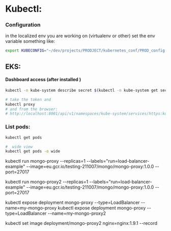 



# Kubectl:
### Configuration
in the localized env you are working on (virtualenv or other) set the env variable 
something like:
```bash
export KUBECONFIG="~/dev/projects/PRODJECT/kubernetes_conf/PROD_config.kube"
```


## EKS:
 
####  Dashboard access (after installed )
```bash
kubectl -n kube-system describe secret $(kubectl -n kube-system get secret | grep eks-admin | awk '{print $1}')

# take the token and
kubectl proxy
# and from the browser:
# http://localhost:8001/api/v1/namespaces/kube-system/services/https:kubernetes-dashboard:/proxy/#!/login 
```




### List pods:
```bash
kubectl get pods 

#  wide view
kubectl get pods -o wide


```


kubectl run mongo-proxy --replicas=1 --labels="run=load-balancer-example" --image=eu.gcr.io/testing-211007/mongo/mongo-proxy:1.0.0  --port=27017



kubectl run mongo-proxy2 --replicas=1 --labels="run=load-balancer-example" --image=eu.gcr.io/testing-211007/mongo/mongo-proxy:1.0.0  --port=27017



kubectl expose deployment  mongo-proxy --type=LoadBalancer --name=my-mongo-proxy 
kubectl expose deployment  mongo-proxy --type=LoadBalancer --name=my-mongo-proxy2 



kubectl set image deployment/mongo-proxy2 nginx=nginx:1.9.1 --record
